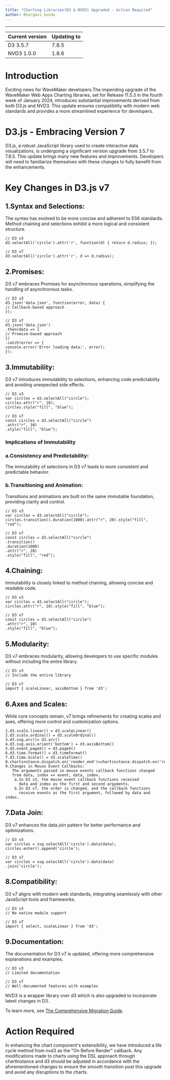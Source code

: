 ```yaml
---
title: "Charting Libraries(D3 & NVD3) Upgraded - Action Required"
author: Bhargavi Gunda
---
```

---
<!-- truncate -->

| Current version | Updating to |
|-----------------|-------------|
| D3 3.5.7	       | 7.8.5       |
| NVD3 1.0.0      | 1.8.6       |

# Introduction
Exciting news for WaveMaker developers.The impending upgrade of the WaveMaker Web Apps Charting libraries, set for Release 11.5.3 in the fourth week of January 2024, 
introduces substantial improvements derived from both D3.js and NVD3.
This update ensures compatibility with modern web standards and provides a more streamlined experience for developers.

# D3.js - Embracing Version 7
D3.js, a robust JavaScript library used to create interactive data visualizations, 
is undergoing a significant version upgrade from 3.5.7 to 7.8.5. This update brings many new features and improvements. 
Developers will need to familiarize themselves with these changes to fully benefit from the enhancements.

# Key Changes in D3.js v7


## 1.Syntax and Selections:
The syntax has evolved to be more concise and adherent to ES6 standards.
Method chaining and selections exhibit a more logical and consistent structure.

```
// D3 v3
d3.selectAll('circle').attr('r', function(d) { return d.radius; });

// D3 v7
d3.selectAll('circle').attr('r', d => d.radius);
```

## 2.Promises:
D3 v7 embraces Promises for asynchronous operations, simplifying the handling of asynchronous tasks.
```
// D3 v3
d3.json('data.json', function(error, data) {
// Callback-based approach
});

// D3 v7
d3.json('data.json')
.then(data => {
// Promise-based approach
})
.catch(error => {
console.error('Error loading data:', error);
});
```


## 3.Immutability:
D3 v7 introduces immutability to selections, enhancing code predictability and avoiding unexpected side effects.
```
// D3 v3
var circles = d3.selectAll("circle");
circles.attr("r", 10);
circles.style("fill", "blue");

// D3 v7
const circles = d3.selectAll("circle")
.attr("r", 10)
.style("fill", "blue");
 ```
### Implications of Immutability

### a.Consistency and Predictability:
The immutability of selections in D3 v7 leads to more consistent and predictable behavior.

### b.Transitioning and Animation:
Transitions and animations are built on the same immutable foundation, providing clarity and control.
```
// D3 v3
var circles = d3.selectAll("circle");
circles.transition().duration(1000).attr("r", 20).style("fill", "red");

// D3 v7
const circles = d3.selectAll("circle")
.transition()
.duration(1000)
.attr("r", 20)
.style("fill", "red");
```



## 4.Chaining:
Immutability is closely linked to method chaining, allowing concise and readable code.
```
// D3 v3
var circles = d3.selectAll("circle");
circles.attr("r", 10).style("fill", "blue");

// D3 v7
const circles = d3.selectAll("circle")
.attr("r", 10)
.style("fill", "blue");
```

## 5.Modularity:
D3 v7 embraces modularity, allowing developers to use specific modules without including the entire library.
```
// D3 v3
// Include the entire library

// D3 v7
import { scaleLinear, axisBottom } from 'd3';
```


## 6.Axes and Scales:
While core concepts remain, v7 brings refinements for creating scales and axes, offering more control and customization options.
```
1.d3.scale.linear() = d3.scaleLinear()
2.d3.scale.ordinal() = d3.scaleOrdinal()
3.d3.svg.arc()= d3.arc()
4.d3.svg.axis.orient('bottom') = d3.axisBottom()
5.d3.event.pageX() = d3.pageX()
6.d3.time.format() = d3.timeFormat()
7.d3.time.Scale() = d3.scaleTime()
8.chartinstance.dispatch.on('render_end')=chartinstance.dispatch.on('renderEnd')
9.Changes in Mouse Event Callbacks:
   The arguments passed in mouse events callback functions changed 
   from data, index => event, data, index.
    a.In D3 v3, the mouse event callback functions received 
      data and index as the first and second arguments.
    b.In D3 v7, the order is changed, and the callback functions 
      receive events as the first argument, followed by data and index.
```

## 7.Data Join:
D3 v7 enhances the data join pattern for better performance and optimizations.
```
// D3 v3
var circles = svg.selectAll('circle').data(data);
circles.enter().append('circle');

// D3 v7
var circles = svg.selectAll('circle').data(data)
.join('circle');
```

## 8.Compatibility:
D3 v7 aligns with modern web standards, integrating seamlessly with other JavaScript tools and frameworks.
```
// D3 v3
// No native module support

// D3 v7
import { select, scaleLinear } from 'd3';
```

## 9.Documentation:
The documentation for D3 v7 is updated, offering more comprehensive explanations and examples.
```
// D3 v3
// Limited documentation

// D3 v7
// Well-documented features with examples
```

NVD3 is a wrapper library over d3 which is also upgraded to incorporate latest changes in D3.

To learn more, see [The Comprehensive Migration Guide](https://observablehq.com/@d3/d3v6-migration-guide).

# Action Required
In enhancing the chart component's extensibility, we have introduced a life cycle method from nvd3 as the "On Before Render" callback. 
Any modifications made to charts using the DSL approach through chartInstance and d3 should be adjusted in accordance with the aforementioned changes to ensure the 
smooth transition post this upgrade and avoid any disruptions to the charts.
